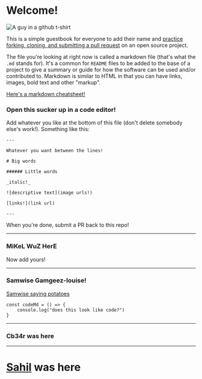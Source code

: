 # Welcome!

![A guy in a github t-shirt](https://images.unsplash.com/photo-1561164517-686f490ee86d?ixid=MXwxMjA3fDB8MHxwaG90by1wYWdlfHx8fGVufDB8fHw%3D&ixlib=rb-1.2.1&auto=format&fit=crop&w=1350&q=80)

This is a simple guestbook for everyone to add their name and [practice forking, cloning, and submitting a pull request](https://guides.github.com/activities/forking/) on an open source project.

The file you're looking at right now is called a markdown file (that's what the `.md` stands for). It's a common for `README` files to be added to the base of a project to give a summary or guide for how the software can be used and/or contributed to. Markdown is similar to HTML in that you can have links, images, bold text and other "markup".

[Here's a markdown cheatsheet!](https://www.markdownguide.org/cheat-sheet/)

### Open this sucker up in a code editor!

Add whatever you like at the bottom of this file (don't delete somebody else's work!). Something like this:

```
---

Whatever you want between the lines! 

# Big words

###### Little words

_italic!_

![descriptive text](image urls!)

[links!](link url)

---
```

When you're done, submit a PR back to this repo!

---

### MiKeL WuZ HerE
Now add yours!

---

### Samwise Gamgeez-louise!
[Samwise saying potatoes](https://media1.giphy.com/media/105OwsN7a4UQ2Q/200w.gif)
```
const codeMd = () => {
    console.log("does this look like code?")
}
```
---

### Cb34r was here

---

# [Sahil](https://twitter.com/froznxd) was here
